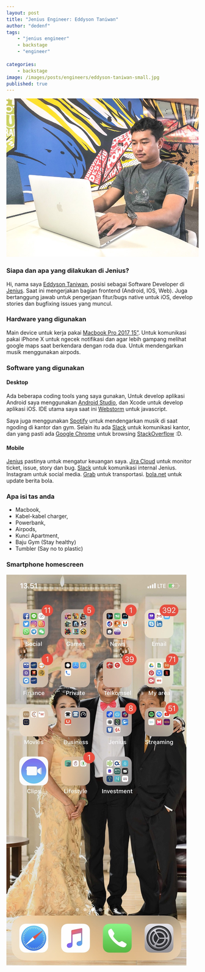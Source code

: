 ```yaml
---
layout: post
title: "Jenius Engineer: Eddyson Taniwan"
author: "dedenf"
tags:
    - "jenius engineer"
    - backstage
    - "engineer"

categories: 
    - backstage
image: /images/posts/engineers/eddyson-taniwan-small.jpg
published: true
---
```


[![Eddyson Taniwan](/images/posts/engineers/eddyson-taniwan-small.jpg)](/images/posts/engineers/eddyson-taniwan-large.jpg)
### Siapa dan apa yang dilakukan di Jenius?
Hi, nama saya [Eddyson Taniwan](https://github.com/eddysontaniwan), posisi sebagai Software Developer di [Jenius](https://www.jenius.com/). Saat ini mengerjakan bagian frontend (Android, IOS, Web). Juga bertanggung jawab untuk pengerjaan fitur/bugs native untuk iOS, develop stories dan bugfixing issues yang muncul.

<!-- more -->

### Hardware yang digunakan
Main device untuk kerja pakai [Macbook Pro 2017 15”](https://support.apple.com/kb/SP756?locale=en_US). Untuk komunikasi pakai iPhone X untuk ngecek notifikasi dan agar lebih gampang melihat google maps saat berkendara dengan roda dua. Untuk mendengarkan musik menggunakan airpods.

### Software yang digunakan
#### Desktop
Ada beberapa coding tools yang saya gunakan, Untuk develop aplikasi Android saya menggunakan [Android Studio](https://developer.android.com/studio/), dan Xcode untuk develop aplikasi iOS. IDE utama saya saat ini [Webstorm](https://www.jetbrains.com/webstorm/) untuk javascript.

Saya juga menggunakan [Spotify](https://www.spotify.com/) untuk mendengarkan musik di saat ngoding di kantor dan gym. Selain itu ada [Slack](https://slack.com/) untuk komunikasi kantor, dan yang pasti ada [Google Chrome](https://www.google.com/chrome/) untuk browsing [StackOverflow](https://stackoverflow.com/) :D.

#### Mobile
[Jenius](https://www.jenius.com/) pastinya untuk mengatur keuangan saya. [Jira Cloud](https://play.google.com/store/apps/details?id=com.atlassian.android.jira.core) untuk monitor ticket, issue, story dan bug. [Slack](https://slack.com/?utm_source=jeniustech) untuk komunikasi internal Jenius. Instagram untuk social media. [Grab](https://www.grab.com/id/) untuk transportasi. [bola.net](http://bola.net/) untuk update berita bola.

### Apa isi tas anda
- Macbook,
- Kabel-kabel charger,
- Powerbank,
- Airpods,
- Kunci Apartment, 
- Baju Gym (Stay healthy)
- Tumbler (Say no to plastic)

### Smartphone homescreen
[![Eddyson Taniwan Homescreen](/images/posts/engineers/eddyson-taniwan-hs-small.jpg)](/images/posts/engineers/eddyson-taniwan-hs-large.jpg)